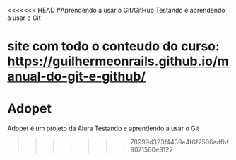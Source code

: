 <<<<<<< HEAD
#Aprendendo a usar o Git/GitHub
Testando e aprendendo a usar o Git

site com todo o conteudo do curso: https://guilhermeonrails.github.io/manual-do-git-e-github/
=======
# Adopet
Adopet é um projeto da Alura 
Testando e aprendendo a usar o Git
>>>>>>> 78999d323f4439e4f6f2506adfbf9071560e3122
